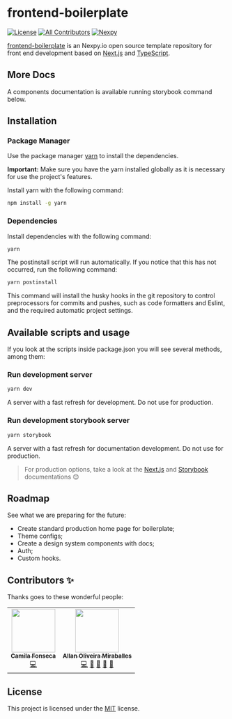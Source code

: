 # frontend-boilerplate

[![License](https://img.shields.io/github/license/AllanOliveiraM/nexpy-frontend-boilerplate?style=flat)](https://github.com/nexpy-io/frontend-boilerplate/blob/main/LICENSE)
[![All Contributors](https://img.shields.io/github/all-contributors/AllanOliveiraM/nexpy-frontend-boilerplate/main)](#contributors-)
[![Nexpy](https://circleci.com/gh/AllanOliveiraM/nexpy-frontend-boilerplate.svg?style=svg)](https://app.circleci.com/pipelines/github/AllanOliveiraM/nexpy-frontend-boilerplate)

[frontend-boilerplate](https://github.com/nexpy-io/nexpy-frontend-boilerplate) is an Nexpy.io open source template repository for front end development based on [Next.js](https://github.com/vercel/next.js) and [TypeScript](https://github.com/microsoft/TypeScript).

## More Docs

A components documentation is available running storybook command below.

## Installation

### Package Manager

Use the package manager [yarn](https://yarnpkg.com/getting-started/install) to install the dependencies.

**Important:** Make sure you have the yarn installed globally as it is necessary for use the project's features.

Install yarn with the following command:

```sh
npm install -g yarn
```

### Dependencies

Install dependencies with the following command:

```sh
yarn
```

The postinstall script will run automatically. If you notice that this has not occurred, run the following command:

```sh
yarn postinstall
```

This command will install the husky hooks in the git repository to control preprocessors for commits and pushes, such as code formatters and Eslint, and the required automatic project settings.

## Available scripts and usage

If you look at the scripts inside package.json you will see several methods, among them:

### Run development server

```sh
yarn dev
```

A server with a fast refresh for development. Do not use for production.

### Run development storybook server

```sh
yarn storybook
```

A server with a fast refresh for documentation development. Do not use for production.

> For production options, take a look at the [Next.js](https://github.com/vercel/next.js) and [Storybook](https://storybook.js.org/docs/) documentations :blush:

## Roadmap

See what we are preparing for the future:

- Create standard production home page for boilerplate;
- Theme configs;
- Create a design system components with docs;
- Auth;
- Custom hooks.

## Contributors ✨

Thanks goes to these wonderful people:

<!-- ALL-CONTRIBUTORS-LIST:START - Do not remove or modify this section -->
<!-- prettier-ignore-start -->
<!-- markdownlint-disable -->
<table>
  <tr>
    <td align="center"><a href="https://github.com/camilaffonseca"><img src="https://avatars.githubusercontent.com/u/54648900?v=4?s=100" width="100px;" alt=""/><br /><sub><b>Camila Fonseca</b></sub></a><br /><a href="https://github.com/AllanOliveiraM/nexpy-frontend-boilerplate/commits?author=camilaffonseca" title="Code">💻</a></td>
    <td align="center"><a href="https://github.com/AllanOliveiraM"><img src="https://avatars.githubusercontent.com/u/41436010?v=4?s=100" width="100px;" alt=""/><br /><sub><b>Allan Oliveira Miraballes</b></sub></a><br /><a href="https://github.com/AllanOliveiraM/nexpy-frontend-boilerplate/commits?author=AllanOliveiraM" title="Code">💻</a> <a href="https://github.com/AllanOliveiraM/nexpy-frontend-boilerplate/commits?author=AllanOliveiraM" title="Documentation">📖</a> <a href="#ideas-AllanOliveiraM" title="Ideas, Planning, & Feedback">🤔</a> <a href="#maintenance-AllanOliveiraM" title="Maintenance">🚧</a> <a href="#projectManagement-AllanOliveiraM" title="Project Management">📆</a></td>
  </tr>
</table>

<!-- markdownlint-restore -->
<!-- prettier-ignore-end -->

<!-- ALL-CONTRIBUTORS-LIST:END -->

## License

This project is licensed under the [MIT](https://choosealicense.com/licenses/mit/) license.
